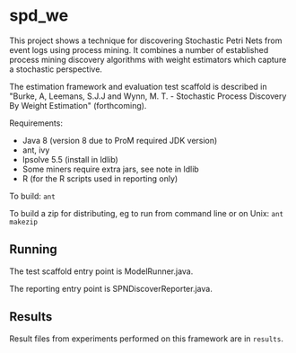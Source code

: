 # spd\_we

This project shows a technique for discovering Stochastic Petri Nets from event logs using process mining. It combines a number of established process mining discovery algorithms with weight estimators which capture a stochastic perspective.

The estimation framework and evaluation test scaffold is described in "Burke, A, Leemans, S.J.J and Wynn, M. T. - Stochastic Process Discovery By Weight Estimation" (forthcoming).

Requirements: 
 + Java 8 (version 8 due to ProM required JDK version)
 + ant, ivy
 + lpsolve 5.5 (install in ldlib)
 + Some miners require extra jars, see note in ldlib
 + R (for the R scripts used in reporting only)

To build:
`ant`

To build a zip for distributing, eg to run from command line or on Unix:
`ant makezip`

## Running

The test scaffold entry point is ModelRunner.java.

The reporting entry point is SPNDiscoverReporter.java.


## Results

Result files from experiments performed on this framework are in `results`.

